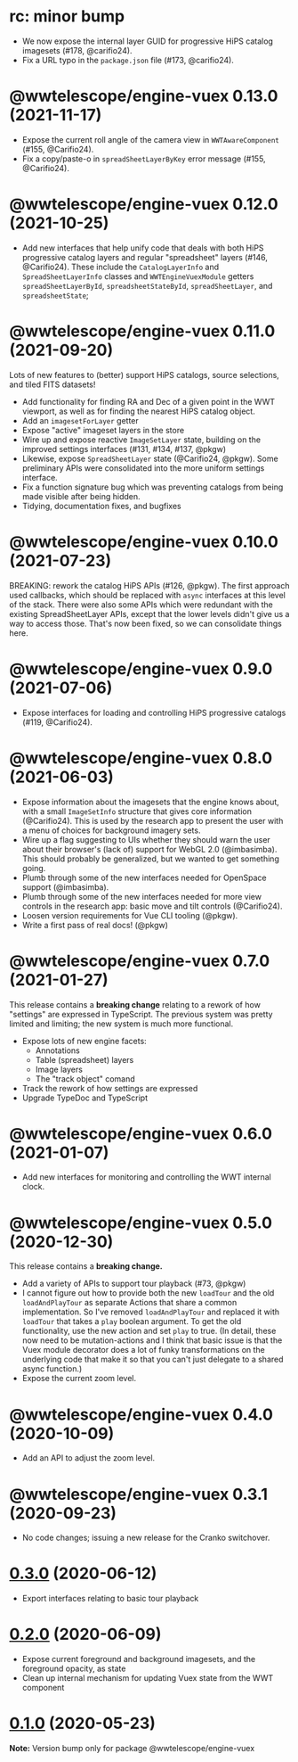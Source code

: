 # rc: minor bump

- We now expose the internal layer GUID for progressive HiPS catalog imagesets
  (#178, @carifio24).
- Fix a URL typo in the `package.json` file (#173, @carifio24).


# @wwtelescope/engine-vuex 0.13.0 (2021-11-17)

- Expose the current roll angle of the camera view in `WWTAwareComponent` (#155,
  @Carifio24).
- Fix a copy/paste-o in `spreadSheetLayerByKey` error message (#155,
  @Carifio24).

# @wwtelescope/engine-vuex 0.12.0 (2021-10-25)

- Add new interfaces that help unify code that deals with both HiPS
  progressive catalog layers and regular "spreadsheet" layers (#146,
  @Carifio24). These include the `CatalogLayerInfo` and `SpreadSheetLayerInfo`
  classes and `WWTEngineVuexModule` getters `spreadSheetLayerById`,
  `spreadsheetStateById`, `spreadSheetLayer`, and `spreadsheetState`;


# @wwtelescope/engine-vuex 0.11.0 (2021-09-20)

Lots of new features to (better) support HiPS catalogs, source selections, and
tiled FITS datasets!

- Add functionality for finding RA and Dec of a given point in the WWT viewport,
  as well as for finding the nearest HiPS catalog object.
- Add an `imagesetForLayer` getter
- Expose "active" imageset layers in the store
- Wire up and expose reactive `ImageSetLayer` state, building on the improved
  settings interfaces (#131, #134, #137, @pkgw)
- Likewise, expose `SpreadSheetLayer` state (@Carifio24, @pkgw). Some preliminary
  APIs were consolidated into the more uniform settings interface.
- Fix a function signature bug which was preventing catalogs from being made
  visible after being hidden.
- Tidying, documentation fixes, and bugfixes


# @wwtelescope/engine-vuex 0.10.0 (2021-07-23)

BREAKING: rework the catalog HiPS APIs (#126, @pkgw). The first approach used
callbacks, which should be replaced with `async` interfaces at this level of the
stack. There were also some APIs which were redundant with the existing
SpreadSheetLayer APIs, except that the lower levels didn't give us a way to
access those. That's now been fixed, so we can consolidate things here.


# @wwtelescope/engine-vuex 0.9.0 (2021-07-06)

- Expose interfaces for loading and controlling HiPS progressive catalogs
  (#119, @Carifio24).


# @wwtelescope/engine-vuex 0.8.0 (2021-06-03)

- Expose information about the imagesets that the engine knows about, with a
  small `ImageSetInfo` structure that gives core information (@Carifio24). This
  is used by the research app to present the user with a menu of choices for
  background imagery sets.
- Wire up a flag suggesting to UIs whether they should warn the user about their
  browser's (lack of) support for WebGL 2.0 (@imbasimba). This should probably
  be generalized, but we wanted to get something going.
- Plumb through some of the new interfaces needed for OpenSpace support
  (@imbasimba).
- Plumb through some of the new interfaces needed for more view controls in the
  research app: basic move and tilt controls (@Carifio24).
- Loosen version requirements for Vue CLI tooling (@pkgw).
- Write a first pass of real docs! (@pkgw)


# @wwtelescope/engine-vuex 0.7.0 (2021-01-27)

This release contains a **breaking change** relating to a rework of how
"settings" are expressed in TypeScript. The previous system was pretty limited
and limiting; the new system is much more functional.

- Expose lots of new engine facets:
  - Annotations
  - Table (spreadsheet) layers
  - Image layers
  - The "track object" comand
- Track the rework of how settings are expressed
- Upgrade TypeDoc and TypeScript


# @wwtelescope/engine-vuex 0.6.0 (2021-01-07)

- Add new interfaces for monitoring and controlling the WWT internal clock.


# @wwtelescope/engine-vuex 0.5.0 (2020-12-30)

This release contains a **breaking change.**

- Add a variety of APIs to support tour playback (#73, @pkgw)
- I cannot figure out how to provide both the new `loadTour` and the old
  `loadAndPlayTour` as separate Actions that share a common implementation. So
  I've removed `loadAndPlayTour` and replaced it with `loadTour` that takes a
  `play` boolean argument. To get the old functionality, use the new action and
  set `play` to true. (In detail, these now need to be mutation-actions and I
  think that basic issue is that the Vuex module decorator does a lot of funky
  transformations on the underlying code that make it so that you can't just
  delegate to a shared async function.)
- Expose the current zoom level.


# @wwtelescope/engine-vuex 0.4.0 (2020-10-09)

- Add an API to adjust the zoom level.


# @wwtelescope/engine-vuex 0.3.1 (2020-09-23)

- No code changes; issuing a new release for the Cranko switchover.


# [0.3.0](https://github.com/pkgw/wwt-webgl-engine/compare/@wwtelescope/engine-vuex@0.3.0-beta.1...@wwtelescope/engine-vuex@0.3.0) (2020-06-12)

- Export interfaces relating to basic tour playback


# [0.2.0](https://github.com/pkgw/wwt-webgl-engine/compare/@wwtelescope/engine-vuex@0.2.0-beta.0...@wwtelescope/engine-vuex@0.2.0) (2020-06-09)

- Expose current foreground and background imagesets, and the foreground
  opacity, as state
- Clean up internal mechanism for updating Vuex state from the WWT component


# [0.1.0](https://github.com/pkgw/wwt-webgl-engine/compare/@wwtelescope/engine-vuex@0.1.0-beta.2...@wwtelescope/engine-vuex@0.1.0) (2020-05-23)

**Note:** Version bump only for package @wwtelescope/engine-vuex
